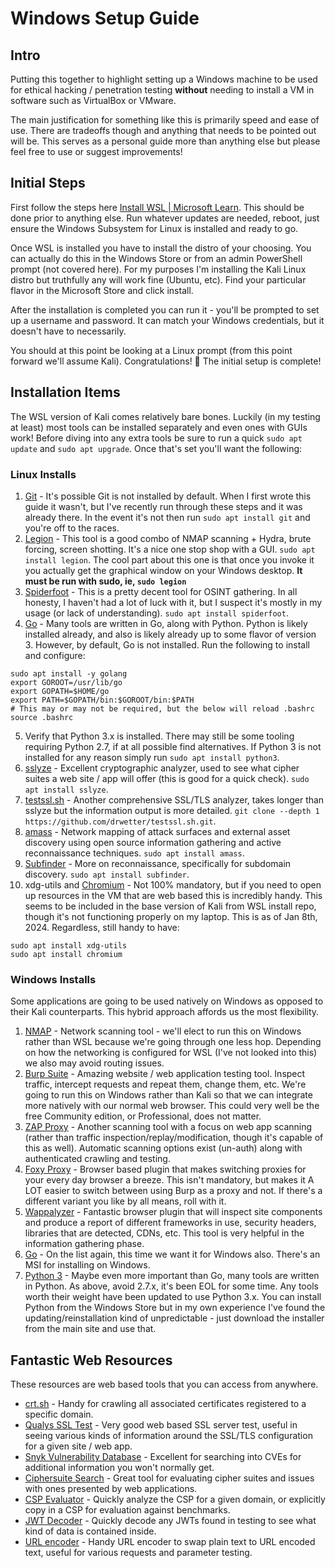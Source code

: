 # Windows Setup Guide

## Intro

Putting this together to highlight setting up a Windows machine to be used for ethical hacking / penetration testing **without** needing to install a VM in software such as VirtualBox or VMware.

The main justification for something like this is primarily speed and ease of use. There are tradeoffs though and anything that needs to be pointed out will be. This serves as a personal guide more than anything else but please feel free to use or suggest improvements!

## Initial Steps

First follow the steps here [Install WSL | Microsoft Learn](https://learn.microsoft.com/en-us/windows/wsl/install). This should be done prior to anything else. Run whatever updates are needed, reboot, just ensure the Windows Subsystem for Linux is installed and ready to go.

Once WSL is installed you have to install the distro of your choosing. You can actually do this in the Windows Store or from an admin PowerShell prompt (not covered here). For my purposes I'm installing the Kali Linux distro but truthfully any will work fine (Ubuntu, etc). Find your particular flavor in the Microsoft Store and click install. 

After the installation is completed you can run it - you'll be prompted to set up a username and password. It can match your Windows credentials, but it doesn't have to necessarily.

You should at this point be looking at a Linux prompt (from this point forward we'll assume Kali). Congratulations! 🎉 The initial setup is complete!

## Installation Items

The WSL version of Kali comes relatively bare bones. Luckily (in my testing at least) most tools can be installed separately and even ones with GUIs work! Before diving into any extra tools be sure to run a quick `sudo apt update` and `sudo apt upgrade`. Once that's set you'll want the following:

### Linux Installs
1. [Git](https://git-scm.com/) - It's possible Git is not installed by default. When I first wrote this guide it wasn't, but I've recently run through these steps and it was already there. In the event it's not then run `sudo apt install git` and you're off to the races.
2. [Legion](https://github.com/GoVanguard/legion) - This tool is a good combo of NMAP scanning + Hydra, brute forcing, screen shotting. It's a nice one stop shop with a GUI. `sudo apt install legion`. The cool part about this one is that once you invoke it you actually get the graphical window on your Windows desktop. **It must be run with sudo, ie, `sudo legion`**
3. [Spiderfoot](https://github.com/smicallef/spiderfoot) - This is a pretty decent tool for OSINT gathering. In all honesty, I haven't had a lot of luck with it, but I suspect it's mostly in my usage (or lack of understanding). `sudo apt install spiderfoot`.
4. [Go](https://go.dev/doc/install) - Many tools are written in Go, along with Python. Python is likely installed already, and also is likely already up to some flavor of version 3. However, by default, Go is not installed. Run the following to install and configure:

```
sudo apt install -y golang
export GOROOT=/usr/lib/go
export GOPATH=$HOME/go
export PATH=$GOPATH/bin:$GOROOT/bin:$PATH
# This may or may not be required, but the below will reload .bashrc
source .bashrc 
```
5. Verify that Python 3.x is installed. There may still be some tooling requiring Python 2.7, if at all possible find alternatives. If Python 3 is not installed for any reason simply run `sudo apt install python3`.
6. [sslyze](https://www.kali.org/tools/sslyze/) - Excellent cryptographic analyzer, used to see what cipher suites a web site / app will offer (this is good for a quick check). `sudo apt install sslyze`.
7. [testssl.sh](https://github.com/drwetter/testssl.sh) - Another comprehensive SSL/TLS analyzer, takes longer than sslyze but the information output is more detailed. `git clone --depth 1 https://github.com/drwetter/testssl.sh.git`.
8. [amass](https://github.com/owasp-amass/amass) - Network mapping of attack surfaces and external asset discovery using open source information gathering and active reconnaissance techniques. `sudo apt install amass`.
9. [Subfinder](https://github.com/projectdiscovery/subfinder) - More on reconnaissance, specifically for subdomain discovery. `sudo apt install subfinder`. 
10. xdg-utils and [Chromium](https://www.chromium.org/Home/) - Not 100% mandatory, but if you need to open up resources in the VM that are web based this is incredibly handy. This seems to be included in the base version of Kali from WSL install repo, though it's not functioning properly on my laptop. This is as of Jan 8th, 2024. Regardless, still handy to have:

```
sudo apt install xdg-utils
sudo apt install chromium
```

### Windows Installs
Some applications are going to be used natively on Windows as opposed to their Kali counterparts. This hybrid approach affords us the most flexibility. 

1. [NMAP](https://nmap.org/) - Network scanning tool - we'll elect to run this on Windows rather than WSL because we're going through one less hop. Depending on how the networking is configured for WSL (I've not looked into this) we also may avoid routing issues.
2. [Burp Suite](https://portswigger.net/burp) - Amazing website / web application testing tool. Inspect traffic, intercept requests and repeat them, change them, etc. We're going to run this on Windows rather than Kali so that we can integrate more natively with our normal web browser. This could very well be the free Community edition, or Professional, does not matter.
3. [ZAP Proxy](https://www.zaproxy.com/download/) - Another scanning tool with a focus on web app scanning (rather than traffic inspection/replay/modification, though it's capable of this as well). Automatic scanning options exist (un-auth) along with authenticated crawling and testing.
4. [Foxy Proxy](https://getfoxyproxy.org/) - Browser based plugin that makes switching proxies for your every day browser a breeze. This isn't mandatory, but makes it A LOT easier to switch between using Burp as a proxy and not. If there's a different variant you like by all means, roll with it.
5. [Wappalyzer](https://www.wappalyzer.com/apps/) - Fantastic browser plugin that will inspect site components and produce a report of different frameworks in use, security headers, libraries that are detected, CDNs, etc. This tool is very helpful in the information gathering phase.
6. [Go](https://go.dev/doc/install) - On the list again, this time we want it for Windows also. There's an MSI for installing on Windows.
7. [Python 3](https://www.python.org/downloads/) - Maybe even more important than Go, many tools are written in Python. As above, avoid 2.7.x, it's been EOL for some time. Any tools worth their weight have been updated to use Python 3.x. You can install Python from the Windows Store but in my own experience I've found the updating/reinstallation kind of unpredictable - just download the installer from the main site and use that.

## Fantastic Web Resources

These resources are web based tools that you can access from anywhere.

* [crt.sh](https://crt.sh) - Handy for crawling all associated certificates registered to a specific domain.
* [Qualys SSL Test](https://www.ssllabs.com/ssltest/) - Very good web based SSL server test, useful in seeing various kinds of information around the SSL/TLS configuration for a given site / web app.
* [Snyk Vulnerability Database](https://security.snyk.io/) - Excellent for searching into CVEs for additional information you won't normally get.
* [Ciphersuite Search](https://ciphersuite.info/) - Great tool for evaluating cipher suites and issues with ones presented by web applications.
* [CSP Evaluator](https://csp-evaluator.withgoogle.com/) - Quickly analyze the CSP for a given domain, or explicitly copy in a CSP for evaluation against benchmarks.
* [JWT Decoder](https://jwt.io) - Quickly decode any JWTs found in testing to see what kind of data is contained inside.
* [URL encoder](https://www.urlencoder.io) - Handy URL encoder to swap plain text to URL encoded text, useful for various requests and parameter testing.
